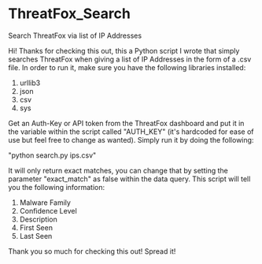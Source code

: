 # ThreatFox_Search
Search ThreatFox via list of IP Addresses

Hi! Thanks for checking this out, this a Python script I wrote that simply searches ThreatFox when giving a list of IP Addresses in the form of a .csv file. 
In order to run it, make sure you have the following libraries installed:

1. urllib3
2. json
3. csv
4. sys

Get an Auth-Key or API token from the ThreatFox dashboard and put it in the variable within the script called "AUTH_KEY" (it's hardcoded for ease of use but feel free to change as wanted).
Simply run it by doing the following:

"python search.py ips.csv"

It will only return exact matches, you can change that by setting the parameter "exact_match" as false within the data query. This script will tell you the following information:

1. Malware Family
2. Confidence Level
3. Description
4. First Seen
5. Last Seen

Thank you so much for checking this out! Spread it! 
